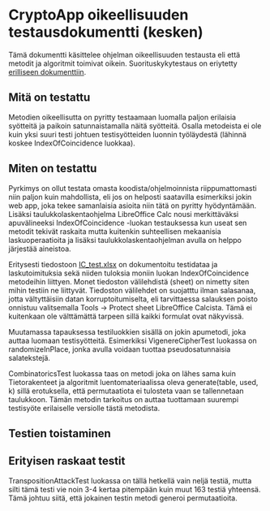 # CryptoApp oikeellisuuden testausdokumentti (kesken)

Tämä dokumentti käsittelee ohjelman oikeellisuuden testausta eli että metodit ja algoritmit toimivat oikein. Suorituskykytestaus on eriytetty [erilliseen dokumenttiin](https://github.com/Jsos17/Classic-crypto/blob/master/documentation/Suorituskyky-testausdokumentti.md).

## Mitä on testattu

Metodien oikeellisutta on pyritty testaamaan luomalla paljon erilaisia syötteitä ja paikoin satunnaistamalla näitä syötteitä. Osalla metodeista ei ole kuin yksi suuri testi johtuen testisyötteiden luonnin työläydestä (lähinnä koskee IndexOfCoincidence luokkaa).

## Miten on testattu

Pyrkimys on ollut testata omasta koodista/ohjelmoinnista riippumattomasti niin paljon kuin mahdollista, eli jos on helposti saatavilla esimerkiksi jokin web app, joka tekee samanlaisia asioita niin tätä on pyritty hyödyntämään. Lisäksi taulukkolaskentaohjelma LibreOffice Calc nousi merkittäväksi apuvälineeksi IndexOfCoincidence -luokan testauksessa kun useat sen metodit tekivät raskaita mutta kuitenkin suhteellisen mekaanisia laskuoperaatioita ja lisäksi taulukkolaskentaohjelman avulla on helppo järjestää aineistoa.

Eritysesti tiedostoon [IC_test.xlsx](https://github.com/Jsos17/Classic-crypto/blob/master/documentation/IC_test.xlsx) on dokumentoitu testidataa ja laskutoimituksia sekä niiden tuloksia moniin luokan IndexOfCoincidence metodeihin liittyen. Monet tiedoston välilehdistä (sheet) on nimetty siten mihin testiin ne liittyvät. Tiedoston välilehdet on suojatttu ilman salasanaa, jotta vältyttäisiin datan korruptoitumiselta, eli tarvittaessa salauksen poisto onnistuu valitsemalla Tools -> Protect sheet LibreOffice Calcista. Tämä ei kuitenkaan ole välttämättä tarpeen sillä kaikki formulat ovat näkyvissä.

Muutamassa tapauksessa testiluokkien sisällä on jokin apumetodi, joka auttaa luomaan testisyötteitä. Esimerkiksi VigenereCipherTest luokassa on randomizeInPlace, jonka avulla voidaan tuottaa pseudosatunnaisia salatekstejä.

CombinatoricsTest luokassa taas on metodi joka on lähes sama kuin Tietorakenteet ja algoritmit luentomateriaalissa oleva generate(table, used, k) sillä erotuksella, että permutaatiota ei tulosteta vaan se tallennetaan taulukkoon. Tämän metodin tarkoitus on auttaa tuottamaan suurempi testisyöte erilaiselle versiolle tästä metodista. 
 
## Testien toistaminen


## Erityisen raskaat testit

TranspositionAttackTest luokassa on tällä hetkellä vain neljä testiä, mutta silti tämä testi vie noin 3-4 kertaa pitempään kuin muut 163 testiä yhteensä. Tämä johtuu siitä, että jokainen testin metodi generoi permutaatioita.

